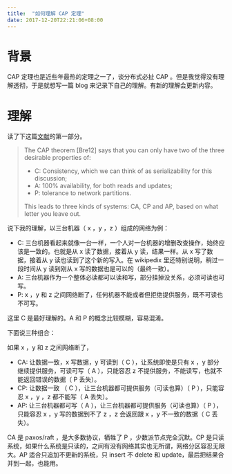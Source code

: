 ```yaml
---
title:  "如何理解 CAP 定理"
date: 2017-12-20T22:21:06+08:00
---
```


# 背景

CAP 定理也是近些年最热的定理之一了，谈分布式必扯 CAP 。但是我觉得没有理解透彻，于是就想写一篇 blog 来记录下自己的理解。有新的理解会更新内容。

# 理解

读了下这篇[文献](https://static.googleusercontent.com/media/research.google.com/zh-CN//pubs/archive/45855.pdf)的第一部分。

> The CAP theorem [Bre12] says that you can only have two of the three desirable properties of:
>
> * C: Consistency, which we can think of as serializability for this discussion;
> * A: 100% availability, for both reads and updates;
> * P: tolerance to network partitions.
>
> This leads to three kinds of systems: CA, CP and AP, based on what letter you leave out.

说下我的理解，以三台机器（ x ，y ，z ）组成的网络为例：

* C: 三台机器看起来就像一台一样，一个人对一台机器的增删改查操作，始终应该是一致的。也就是从 x 读了数据，接着从 y 读，结果一样。从 x 写了数据，接着从 y 读也读到了这个新的写入。在 wikipedix 里还特别说明，稍过一段时间从 y 读到刚从 x 写的数据也是可以的（最终一致）。
* A: 三台机器作为一个整体必读都可以读和写，部分挂掉没关系，必须可读也可写。
* P: x ，y 和 z 之间网络断了，任何机器不能或者但拒绝提供服务，既不可读也不可写。

这里 C 是最好理解的。A 和 P 的概念比较模糊，容易混淆。

下面说三种组合：

如果 x ，y 和 z 之间网络断了，

* CA: 让数据一致，x 写数据，y 可读到（ C ），让系统即使是只有 x ，y 部分继续提供服务，可读可写（ A ），只能容忍 z 不提供服务，不能读写，也就不能返回错误的数据（ P 丢失）。
* CP: 让数据一致 （ C ），让三台机器都可提供服务（可读也算）（ P ），只能容忍 x ，y ，z 都不能写（ A 丢失）。
* AP: 让三台机器都可写（ A ），让三台机器都可提供服务（可读也算）（ P ），只能容忍 x ，y 写的数据到不了 z ，z 会返回跟 x ，y 不一致的数据（ C 丢失）。

CA 是 paxos/raft ，是大多数协议，牺牲了 P ，少数派节点完全沉默。CP 是只读系统，如果什么系统是只读的，之间有没有网络其实也无所谓，网络分区容忍无限大。AP 适合只追加不更新的系统，只 insert 不 delete 和 update，最后把结果合并到一起，也能用。